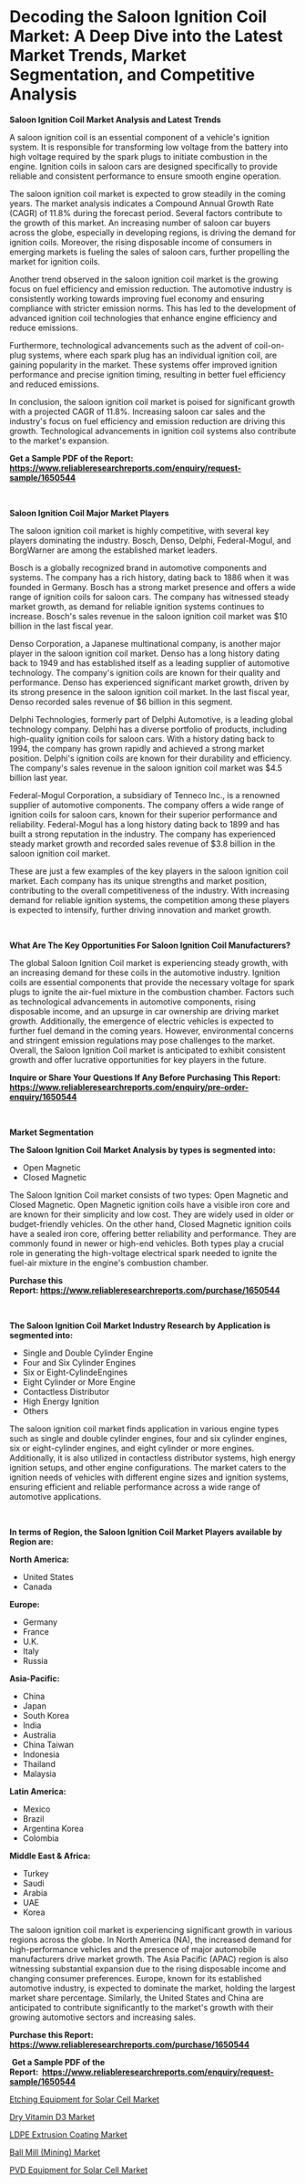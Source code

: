 <p><h1>Decoding the Saloon Ignition Coil Market: A Deep Dive into the Latest Market Trends, Market Segmentation, and Competitive Analysis</h1></p><p><strong>Saloon Ignition Coil Market Analysis and Latest Trends</strong></p>
<p><p>A saloon ignition coil is an essential component of a vehicle's ignition system. It is responsible for transforming low voltage from the battery into high voltage required by the spark plugs to initiate combustion in the engine. Ignition coils in saloon cars are designed specifically to provide reliable and consistent performance to ensure smooth engine operation.</p><p>The saloon ignition coil market is expected to grow steadily in the coming years. The market analysis indicates a Compound Annual Growth Rate (CAGR) of 11.8% during the forecast period. Several factors contribute to the growth of this market. An increasing number of saloon car buyers across the globe, especially in developing regions, is driving the demand for ignition coils. Moreover, the rising disposable income of consumers in emerging markets is fueling the sales of saloon cars, further propelling the market for ignition coils.</p><p>Another trend observed in the saloon ignition coil market is the growing focus on fuel efficiency and emission reduction. The automotive industry is consistently working towards improving fuel economy and ensuring compliance with stricter emission norms. This has led to the development of advanced ignition coil technologies that enhance engine efficiency and reduce emissions.</p><p>Furthermore, technological advancements such as the advent of coil-on-plug systems, where each spark plug has an individual ignition coil, are gaining popularity in the market. These systems offer improved ignition performance and precise ignition timing, resulting in better fuel efficiency and reduced emissions.</p><p>In conclusion, the saloon ignition coil market is poised for significant growth with a projected CAGR of 11.8%. Increasing saloon car sales and the industry's focus on fuel efficiency and emission reduction are driving this growth. Technological advancements in ignition coil systems also contribute to the market's expansion.</p></p>
<p><strong>Get a Sample PDF of the Report:&nbsp; <a href="https://www.reliableresearchreports.com/enquiry/request-sample/1650544">https://www.reliableresearchreports.com/enquiry/request-sample/1650544</a></strong></p>
<p>&nbsp;</p>
<p><strong>Saloon Ignition Coil Major Market Players</strong></p>
<p><p>The saloon ignition coil market is highly competitive, with several key players dominating the industry. Bosch, Denso, Delphi, Federal-Mogul, and BorgWarner are among the established market leaders.</p><p>Bosch is a globally recognized brand in automotive components and systems. The company has a rich history, dating back to 1886 when it was founded in Germany. Bosch has a strong market presence and offers a wide range of ignition coils for saloon cars. The company has witnessed steady market growth, as demand for reliable ignition systems continues to increase. Bosch's sales revenue in the saloon ignition coil market was $10 billion in the last fiscal year.</p><p>Denso Corporation, a Japanese multinational company, is another major player in the saloon ignition coil market. Denso has a long history dating back to 1949 and has established itself as a leading supplier of automotive technology. The company's ignition coils are known for their quality and performance. Denso has experienced significant market growth, driven by its strong presence in the saloon ignition coil market. In the last fiscal year, Denso recorded sales revenue of $6 billion in this segment.</p><p>Delphi Technologies, formerly part of Delphi Automotive, is a leading global technology company. Delphi has a diverse portfolio of products, including high-quality ignition coils for saloon cars. With a history dating back to 1994, the company has grown rapidly and achieved a strong market position. Delphi's ignition coils are known for their durability and efficiency. The company's sales revenue in the saloon ignition coil market was $4.5 billion last year.</p><p>Federal-Mogul Corporation, a subsidiary of Tenneco Inc., is a renowned supplier of automotive components. The company offers a wide range of ignition coils for saloon cars, known for their superior performance and reliability. Federal-Mogul has a long history dating back to 1899 and has built a strong reputation in the industry. The company has experienced steady market growth and recorded sales revenue of $3.8 billion in the saloon ignition coil market.</p><p>These are just a few examples of the key players in the saloon ignition coil market. Each company has its unique strengths and market position, contributing to the overall competitiveness of the industry. With increasing demand for reliable ignition systems, the competition among these players is expected to intensify, further driving innovation and market growth.</p></p>
<p>&nbsp;</p>
<p><strong>What Are The Key Opportunities For Saloon Ignition Coil Manufacturers?</strong></p>
<p><p>The global Saloon Ignition Coil market is experiencing steady growth, with an increasing demand for these coils in the automotive industry. Ignition coils are essential components that provide the necessary voltage for spark plugs to ignite the air-fuel mixture in the combustion chamber. Factors such as technological advancements in automotive components, rising disposable income, and an upsurge in car ownership are driving market growth. Additionally, the emergence of electric vehicles is expected to further fuel demand in the coming years. However, environmental concerns and stringent emission regulations may pose challenges to the market. Overall, the Saloon Ignition Coil market is anticipated to exhibit consistent growth and offer lucrative opportunities for key players in the future.</p></p>
<p><strong>Inquire or Share Your Questions If Any Before Purchasing This Report: <a href="https://www.reliableresearchreports.com/enquiry/pre-order-enquiry/1650544">https://www.reliableresearchreports.com/enquiry/pre-order-enquiry/1650544</a></strong></p>
<p>&nbsp;</p>
<p><strong>Market Segmentation</strong></p>
<p><strong>The Saloon Ignition Coil Market Analysis by types is segmented into:</strong></p>
<p><ul><li>Open Magnetic</li><li>Closed Magnetic</li></ul></p>
<p><p>The Saloon Ignition Coil market consists of two types: Open Magnetic and Closed Magnetic. Open Magnetic ignition coils have a visible iron core and are known for their simplicity and low cost. They are widely used in older or budget-friendly vehicles. On the other hand, Closed Magnetic ignition coils have a sealed iron core, offering better reliability and performance. They are commonly found in newer or high-end vehicles. Both types play a crucial role in generating the high-voltage electrical spark needed to ignite the fuel-air mixture in the engine's combustion chamber.</p></p>
<p><strong>Purchase this Report:&nbsp;<a href="https://www.reliableresearchreports.com/purchase/1650544">https://www.reliableresearchreports.com/purchase/1650544</a></strong></p>
<p>&nbsp;</p>
<p><strong>The Saloon Ignition Coil Market Industry Research by Application is segmented into:</strong></p>
<p><ul><li>Single and Double Cylinder Engine</li><li>Four and Six Cylinder Engines</li><li>Six or Eight-CylindeEngines</li><li>Eight Cylinder or More Engine</li><li>Contactless Distributor</li><li>High Energy Ignition</li><li>Others</li></ul></p>
<p><p>The saloon ignition coil market finds application in various engine types such as single and double cylinder engines, four and six cylinder engines, six or eight-cylinder engines, and eight cylinder or more engines. Additionally, it is also utilized in contactless distributor systems, high energy ignition setups, and other engine configurations. The market caters to the ignition needs of vehicles with different engine sizes and ignition systems, ensuring efficient and reliable performance across a wide range of automotive applications.</p></p>
<p>&nbsp;</p>
<p><strong>In terms of Region, the Saloon Ignition Coil Market Players available by Region are:</strong></p>
<p>
    <p> <strong> North America: </strong>
        <ul>
            <li>United States</li>
            <li>Canada</li>
        </ul>
        </p> 
    <p> <strong> Europe: </strong>
        <ul>
            <li>Germany</li>
            <li>France</li>
            <li>U.K.</li>
            <li>Italy</li>
            <li>Russia</li>
        </ul>
        </p> 
    <p> <strong> Asia-Pacific: </strong>
        <ul>
            <li>China</li>
            <li>Japan</li>
            <li>South Korea</li>
            <li>India</li>
            <li>Australia</li>
            <li>China Taiwan</li>
            <li>Indonesia</li>
            <li>Thailand</li>
            <li>Malaysia</li>
        </ul>
        </p> 
    <p> <strong> Latin America: </strong>
        <ul>
            <li>Mexico</li>
            <li>Brazil</li>
            <li>Argentina Korea</li>
            <li>Colombia</li>
        </ul>
        </p> 
    <p> <strong> Middle East & Africa: </strong>
        <ul>
            <li>Turkey</li>
            <li>Saudi</li>
            <li>Arabia</li>
            <li>UAE</li>
            <li>Korea</li>
        </ul>
    </p>
    </p>
<p><p>The saloon ignition coil market is experiencing significant growth in various regions across the globe. In North America (NA), the increased demand for high-performance vehicles and the presence of major automobile manufacturers drive market growth. The Asia Pacific (APAC) region is also witnessing substantial expansion due to the rising disposable income and changing consumer preferences. Europe, known for its established automotive industry, is expected to dominate the market, holding the largest market share percentage. Similarly, the United States and China are anticipated to contribute significantly to the market's growth with their growing automotive sectors and increasing sales.</p></p>
<p><strong>Purchase this Report: <a href="https://www.reliableresearchreports.com/purchase/1650544">https://www.reliableresearchreports.com/purchase/1650544</a></strong></p>
<p>&nbsp;<strong>Get a Sample PDF of the Report:&nbsp;&nbsp;<a href="https://www.reliableresearchreports.com/enquiry/request-sample/1650544">https://www.reliableresearchreports.com/enquiry/request-sample/1650544</a></strong></p>
<p><strong></strong></p>
<p><p><a href="https://github.com/grishafomin4852/Market-Research-Report-List-1/blob/main/etching-equipment-for-solar-cell-market.md">Etching Equipment for Solar Cell Market</a></p><p><a href="https://medium.com/@brittanyrobertson07/dry-vitamin-d3-market-size-growth-forecast-2023-2030-1129fee15c76">Dry Vitamin D3 Market</a></p><p><a href="https://www.linkedin.com/pulse/ldpe-extrusion-coating-market-size-share-amp-trends-analysis/">LDPE Extrusion Coating Market</a></p><p><a href="https://www.linkedin.com/pulse/ball-mill-mining-market-size-share-amp-trends-analysis/">Ball Mill (Mining) Market</a></p><p><a href="https://github.com/abbypearson7765/Market-Research-Report-List-1/blob/main/pvd-equipment-for-solar-cell-market.md">PVD Equipment for Solar Cell Market</a></p></p>
